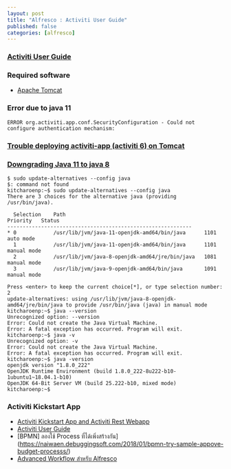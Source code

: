 ```yaml
---
layout: post
title: "Alfresco : Activiti User Guide"
published: false
categories: [alfresco]
---
```


### [Activiti User Guide](https://www.activiti.org/userguide/6.latest/index.html#demo.setup.one.minute.version)

### Required software
* [Apache Tomcat](https://linuxize.com/post/how-to-install-tomcat-9-on-ubuntu-18-04/)

### Error due to java 11
```
ERROR org.activiti.app.conf.SecurityConfiguration - Could not configure authentication mechanism:
```

### [Trouble deploying activiti-app (activiti 6) on Tomcat](https://hub.alfresco.com/t5/alfresco-process-services/trouble-deploying-activiti-app-activiti-6-on-tomcat/m-p/179606)

### [Downgrading Java 11 to java 8](https://askubuntu.com/questions/1133216/downgrading-java-11-to-java-8)
```
$ sudo update-alternatives --config java
$: command not found
kitcharoenp:~$ sudo update-alternatives --config java
There are 3 choices for the alternative java (providing /usr/bin/java).

  Selection    Path                                            Priority   Status
------------------------------------------------------------
* 0            /usr/lib/jvm/java-11-openjdk-amd64/bin/java      1101      auto mode
  1            /usr/lib/jvm/java-11-openjdk-amd64/bin/java      1101      manual mode
  2            /usr/lib/jvm/java-8-openjdk-amd64/jre/bin/java   1081      manual mode
  3            /usr/lib/jvm/java-9-openjdk-amd64/bin/java       1091      manual mode

Press <enter> to keep the current choice[*], or type selection number: 2
update-alternatives: using /usr/lib/jvm/java-8-openjdk-amd64/jre/bin/java to provide /usr/bin/java (java) in manual mode
kitcharoenp:~$ java --version
Unrecognized option: --version
Error: Could not create the Java Virtual Machine.
Error: A fatal exception has occurred. Program will exit.
kitcharoenp:~$ java -v
Unrecognized option: -v
Error: Could not create the Java Virtual Machine.
Error: A fatal exception has occurred. Program will exit.
kitcharoenp:~$ java -version
openjdk version "1.8.0_222"
OpenJDK Runtime Environment (build 1.8.0_222-8u222-b10-1ubuntu1~18.04.1-b10)
OpenJDK 64-Bit Server VM (build 25.222-b10, mixed mode)
kitcharoenp:~$
```

### Activiti Kickstart App
* [Activiti Kickstart App and Activiti Rest Webapp](https://www.baeldung.com/activiti-kickstart-and-rest-apps)
* [Activiti User Guide](https://docs.alfresco.com/activiti/docs/user-guide/1.4.0/#app-creating-app)
* [BPMN] ลองใช้ Process ที่ได้เพิ่งสร้างกัน](https://naiwaen.debuggingsoft.com/2018/01/bpmn-try-sample-appove-budget-processs/)
* [Advanced Workflow สำหรับ Alfresco](https://thaiopensource.org/advanced-workflow-%E0%B8%AA%E0%B8%B3%E0%B8%AB%E0%B8%A3%E0%B8%B1%E0%B8%9A-alfresco/)
